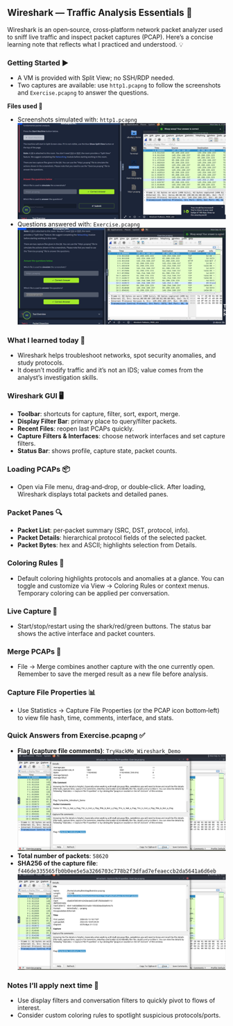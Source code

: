 ## Wireshark — Traffic Analysis Essentials 🚀

Wireshark is an open‑source, cross‑platform network packet analyzer used to sniff live traffic and inspect packet captures (PCAP). Here’s a concise learning note that reflects what I practiced and understood. 💡

### Getting Started ▶️
- A VM is provided with Split View; no SSH/RDP needed.
- Two captures are available: use `http1.pcapng` to follow the screenshots and `Exercise.pcapng` to answer the questions.

**Files used 📁**
- Screenshots simulated with: `http1.pcapng`
![http1](1.png)
- Questions answered with: `Exercise.pcapng`
![exercise](2.png)

### What I learned today 🎯
- Wireshark helps troubleshoot networks, spot security anomalies, and study protocols.
- It doesn’t modify traffic and it’s not an IDS; value comes from the analyst’s investigation skills.

### Wireshark GUI 🖥️
- **Toolbar**: shortcuts for capture, filter, sort, export, merge.
- **Display Filter Bar**: primary place to query/filter packets.
- **Recent Files**: reopen last PCAPs quickly.
- **Capture Filters & Interfaces**: choose network interfaces and set capture filters.
- **Status Bar**: shows profile, capture state, packet counts.

### Loading PCAPs 📦
- Open via File menu, drag‑and‑drop, or double‑click. After loading, Wireshark displays total packets and detailed panes.

### Packet Panes 🔍
- **Packet List**: per‑packet summary (SRC, DST, protocol, info).
- **Packet Details**: hierarchical protocol fields of the selected packet.
- **Packet Bytes**: hex and ASCII; highlights selection from Details.

### Coloring Rules 🎨
- Default coloring highlights protocols and anomalies at a glance. You can toggle and customize via View → Coloring Rules or context menus. Temporary coloring can be applied per conversation.

### Live Capture 🦈
- Start/stop/restart using the shark/red/green buttons. The status bar shows the active interface and packet counters.

### Merge PCAPs 🔗
- File → Merge combines another capture with the one currently open. Remember to save the merged result as a new file before analysis.

### Capture File Properties 📊
- Use Statistics → Capture File Properties (or the PCAP icon bottom‑left) to view file hash, time, comments, interface, and stats.

### Quick Answers from Exercise.pcapng ✅
- **Flag (capture file comments)**: `TryHackMe_Wireshark_Demo`
![flag](3.png)
- **Total number of packets**: `58620`
- **SHA256 of the capture file**: `f446de335565fb0b0ee5e5a3266703c778b2f3dfad7efeaeccb2da5641a6d6eb`
![sha256](4.png)

### Notes I’ll apply next time 🧭
- Use display filters and conversation filters to quickly pivot to flows of interest.
- Consider custom coloring rules to spotlight suspicious protocols/ports.
